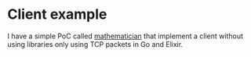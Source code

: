 # Client example

I have a simple PoC called [mathematician](https://github.com/roqueando/mathematician) that implement a client without using libraries only using TCP packets in Go and Elixir.
